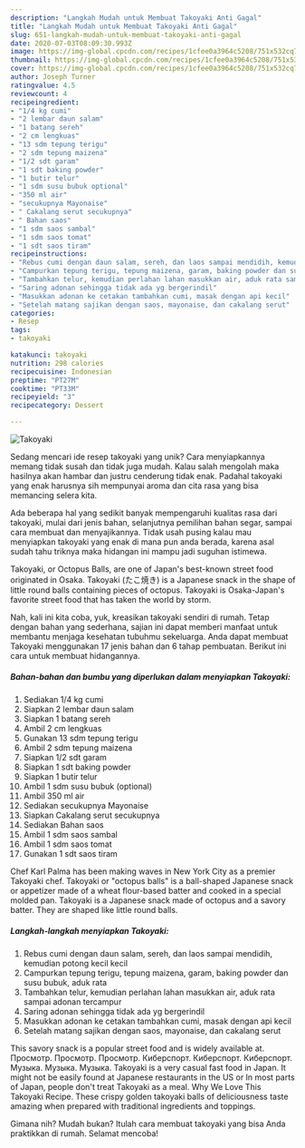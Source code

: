```yaml
---
description: "Langkah Mudah untuk Membuat Takoyaki Anti Gagal"
title: "Langkah Mudah untuk Membuat Takoyaki Anti Gagal"
slug: 651-langkah-mudah-untuk-membuat-takoyaki-anti-gagal
date: 2020-07-03T08:09:30.993Z
image: https://img-global.cpcdn.com/recipes/1cfee0a3964c5208/751x532cq70/takoyaki-foto-resep-utama.jpg
thumbnail: https://img-global.cpcdn.com/recipes/1cfee0a3964c5208/751x532cq70/takoyaki-foto-resep-utama.jpg
cover: https://img-global.cpcdn.com/recipes/1cfee0a3964c5208/751x532cq70/takoyaki-foto-resep-utama.jpg
author: Joseph Turner
ratingvalue: 4.5
reviewcount: 4
recipeingredient:
- "1/4 kg cumi"
- "2 lembar daun salam"
- "1 batang sereh"
- "2 cm lengkuas"
- "13 sdm tepung terigu"
- "2 sdm tepung maizena"
- "1/2 sdt garam"
- "1 sdt baking powder"
- "1 butir telur"
- "1 sdm susu bubuk optional"
- "350 ml air"
- "secukupnya Mayonaise"
- " Cakalang serut secukupnya"
- " Bahan saos"
- "1 sdm saos sambal"
- "1 sdm saos tomat"
- "1 sdt saos tiram"
recipeinstructions:
- "Rebus cumi dengan daun salam, sereh, dan laos sampai mendidih, kemudian potong kecil kecil"
- "Campurkan tepung terigu, tepung maizena, garam, baking powder dan susu bubuk, aduk rata"
- "Tambahkan telur, kemudian perlahan lahan masukkan air, aduk rata sampai adonan tercampur"
- "Saring adonan sehingga tidak ada yg bergerindil"
- "Masukkan adonan ke cetakan tambahkan cumi, masak dengan api kecil"
- "Setelah matang sajikan dengan saos, mayonaise, dan cakalang serut"
categories:
- Resep
tags:
- takoyaki

katakunci: takoyaki 
nutrition: 298 calories
recipecuisine: Indonesian
preptime: "PT27M"
cooktime: "PT33M"
recipeyield: "3"
recipecategory: Dessert

---
```



![Takoyaki](https://img-global.cpcdn.com/recipes/1cfee0a3964c5208/751x532cq70/takoyaki-foto-resep-utama.jpg)

Sedang mencari ide resep takoyaki yang unik? Cara menyiapkannya memang tidak susah dan tidak juga mudah. Kalau salah mengolah maka hasilnya akan hambar dan justru cenderung tidak enak. Padahal takoyaki yang enak harusnya sih mempunyai aroma dan cita rasa yang bisa memancing selera kita.

Ada beberapa hal yang sedikit banyak mempengaruhi kualitas rasa dari takoyaki, mulai dari jenis bahan, selanjutnya pemilihan bahan segar, sampai cara membuat dan menyajikannya. Tidak usah pusing kalau mau menyiapkan takoyaki yang enak di mana pun anda berada, karena asal sudah tahu triknya maka hidangan ini mampu jadi suguhan istimewa.

Takoyaki, or Octopus Balls, are one of Japan&#39;s best-known street food originated in Osaka. Takoyaki (たこ焼き) is a Japanese snack in the shape of little round balls containing pieces of octopus. Takoyaki is Osaka-Japan&#39;s favorite street food that has taken the world by storm.


Nah, kali ini kita coba, yuk, kreasikan takoyaki sendiri di rumah. Tetap dengan bahan yang sederhana, sajian ini dapat memberi manfaat untuk membantu menjaga kesehatan tubuhmu sekeluarga. Anda dapat membuat Takoyaki menggunakan 17 jenis bahan dan 6 tahap pembuatan. Berikut ini cara untuk membuat hidangannya.

<!--inarticleads1-->

##### Bahan-bahan dan bumbu yang diperlukan dalam menyiapkan Takoyaki:

1. Sediakan 1/4 kg cumi
1. Siapkan 2 lembar daun salam
1. Siapkan 1 batang sereh
1. Ambil 2 cm lengkuas
1. Gunakan 13 sdm tepung terigu
1. Ambil 2 sdm tepung maizena
1. Siapkan 1/2 sdt garam
1. Siapkan 1 sdt baking powder
1. Siapkan 1 butir telur
1. Ambil 1 sdm susu bubuk (optional)
1. Ambil 350 ml air
1. Sediakan secukupnya Mayonaise
1. Siapkan  Cakalang serut secukupnya
1. Sediakan  Bahan saos
1. Ambil 1 sdm saos sambal
1. Ambil 1 sdm saos tomat
1. Gunakan 1 sdt saos tiram


Chef Karl Palma has been making waves in New York City as a premier Takoyaki chef. Takoyaki or &#34;octopus balls&#34; is a ball-shaped Japanese snack or appetizer made of a wheat flour-based batter and cooked in a special molded pan. Takoyaki is a Japanese snack made of octopus and a savory batter. They are shaped like little round balls. 

<!--inarticleads2-->

##### Langkah-langkah menyiapkan Takoyaki:

1. Rebus cumi dengan daun salam, sereh, dan laos sampai mendidih, kemudian potong kecil kecil
1. Campurkan tepung terigu, tepung maizena, garam, baking powder dan susu bubuk, aduk rata
1. Tambahkan telur, kemudian perlahan lahan masukkan air, aduk rata sampai adonan tercampur
1. Saring adonan sehingga tidak ada yg bergerindil
1. Masukkan adonan ke cetakan tambahkan cumi, masak dengan api kecil
1. Setelah matang sajikan dengan saos, mayonaise, dan cakalang serut


This savory snack is a popular street food and is widely available at. Просмотр. Просмотр. Просмотр. Киберспорт. Киберспорт. Киберспорт. Музыка. Музыка. Музыка. Takoyaki is a very casual fast food in Japan. It might not be easily found at Japanese restaurants in the US or In most parts of Japan, people don&#39;t treat Takoyaki as a meal. Why We Love This Takoyaki Recipe. These crispy golden takoyaki balls of deliciousness taste amazing when prepared with traditional ingredients and toppings. 

Gimana nih? Mudah bukan? Itulah cara membuat takoyaki yang bisa Anda praktikkan di rumah. Selamat mencoba!
